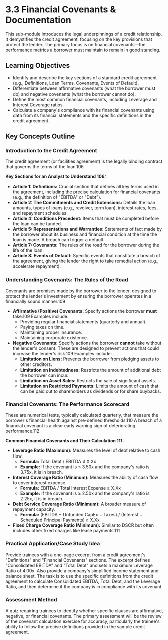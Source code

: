 # 3.3 Financial Covenants & Documentation

This sub-module introduces the legal underpinnings of a credit relationship. It demystifies the credit agreement, focusing on the key provisions that protect the lender. The primary focus is on financial covenants—the performance metrics a borrower must maintain to remain in good standing.

## Learning Objectives

- Identify and describe the key sections of a standard credit agreement (e.g., Definitions, Loan Terms, Covenants, Events of Default).
- Differentiate between affirmative covenants (what the borrower must do) and negative covenants (what the borrower cannot do).
- Define the most common financial covenants, including Leverage and Interest Coverage ratios.
- Calculate a company's compliance with its financial covenants using data from its financial statements and the specific definitions in the credit agreement.

## Key Concepts Outline

### Introduction to the Credit Agreement
The credit agreement (or facilities agreement) is the legally binding contract that governs the terms of the loan.106

**Key Sections for an Analyst to Understand 106:**
- **Article 1: Definitions:** Crucial section that defines all key terms used in the agreement, including the precise calculation for financial covenants (e.g., the definition of "EBITDA" or "Debt").
- **Article 2: The Commitments and Credit Extensions:** Details the loan amounts, types of loans (e.g., revolver, term loan), interest rates, fees, and repayment schedules.
- **Article 4: Conditions Precedent:** Items that must be completed before the loan can be funded.
- **Article 5: Representations and Warranties:** Statements of fact made by the borrower about its business and financial condition at the time the loan is made. A breach can trigger a default.
- **Article 7: Covenants:** The rules of the road for the borrower during the life of the loan.
- **Article 8: Events of Default:** Specific events that constitute a breach of the agreement, giving the lender the right to take remedial action (e.g., accelerate repayment).

### Understanding Covenants: The Rules of the Road
Covenants are promises made by the borrower to the lender, designed to protect the lender's investment by ensuring the borrower operates in a financially sound manner.109

- **Affirmative (Positive) Covenants:** Specify actions the borrower **must** take.109 Examples include:
  - Providing regular financial statements (quarterly and annual).
  - Paying taxes on time.
  - Maintaining proper insurance.
  - Maintaining corporate existence.
- **Negative Covenants:** Specify actions the borrower **cannot** take without the lender's consent. These are designed to prevent actions that could increase the lender's risk.109 Examples include:
  - **Limitation on Liens:** Prevents the borrower from pledging assets to other creditors.
  - **Limitation on Indebtedness:** Restricts the amount of additional debt the borrower can incur.
  - **Limitation on Asset Sales:** Restricts the sale of significant assets.
  - **Limitation on Restricted Payments:** Limits the amount of cash that can be paid out to shareholders as dividends or for share buybacks.

### Financial Covenants: The Performance Scorecard
These are numerical tests, typically calculated quarterly, that measure the borrower's financial health against pre-defined thresholds.110 A breach of a financial covenant is a clear early warning sign of deteriorating performance.112

**Common Financial Covenants and Their Calculation 111:**
- **Leverage Ratio (Maximum):** Measures the level of debt relative to cash flow.
  - **Formula:** Total Debt / EBITDA ≤ X.Xx
  - **Example:** If the covenant is ≤ 3.50x and the company's ratio is 3.75x, it is in breach.
- **Interest Coverage Ratio (Minimum):** Measures the ability of cash flow to cover interest expense.
  - **Formula:** EBITDA / Total Interest Expense ≥ X.Xx
  - **Example:** If the covenant is ≥ 2.50x and the company's ratio is 2.25x, it is in breach.
- **Debt Service Coverage Ratio (Minimum):** A broader measure of repayment capacity.
  - **Formula:** (EBITDA − Unfunded CapEx − Taxes) / (Interest + Scheduled Principal Payments) ≥ X.Xx
- **Fixed Charge Coverage Ratio (Minimum):** Similar to DSCR but often includes other fixed charges like lease payments.111

### Practical Application/Case Study Idea

Provide trainees with a one-page excerpt from a credit agreement's "Definitions" and "Financial Covenants" sections. The excerpt defines "Consolidated EBITDA" and "Total Debt" and sets a maximum Leverage Ratio of 4.00x. Also provide a company's simplified income statement and balance sheet. The task is to use the specific definitions from the credit agreement to calculate Consolidated EBITDA, Total Debt, and the Leverage Ratio, and then determine if the company is in compliance with its covenant.

### Assessment Method

A quiz requiring trainees to identify whether specific clauses are affirmative, negative, or financial covenants. The primary assessment will be the review of the covenant calculation exercise for accuracy, particularly the trainee's ability to follow the precise definitions provided in the sample credit agreement.
